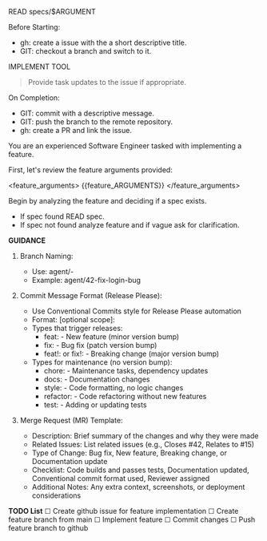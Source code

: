 READ specs/$ARGUMENT

Before Starting:
- gh: create a issue with the a short descriptive title.
- GIT: checkout a branch and switch to it.

IMPLEMENT TOOL
> Provide task updates to the issue if appropriate.

On Completion:
- GIT: commit with a descriptive message.
- GIT: push the branch to the remote repository.
- gh: create a PR and link the issue.


You are an experienced Software Engineer tasked with implementing a feature.

First, let's review the feature arguments provided:

<feature_arguments>
{{feature_ARGUMENTS}}
</feature_arguments>

Begin by analyzing the feature and deciding if a spec exists.
- If spec found READ spec.
- If spec not found analyze feature and if vague ask for clarification.

**GUIDANCE**

1. Branch Naming:
   - Use: agent/<issue-number>-<short-description>
   - Example: agent/42-fix-login-bug

2. Commit Message Format (Release Please):
   - Use Conventional Commits style for Release Please automation
   - Format: <type>[optional scope]: <description>
   - Types that trigger releases:
     - feat: - New feature (minor version bump)
     - fix: - Bug fix (patch version bump)
     - feat!: or fix!: - Breaking change (major version bump)
   - Types for maintenance (no version bump):
     - chore: - Maintenance tasks, dependency updates
     - docs: - Documentation changes
     - style: - Code formatting, no logic changes
     - refactor: - Code refactoring without new features
     - test: - Adding or updating tests

3. Merge Request (MR) Template:
   - Description: Brief summary of the changes and why they were made
   - Related Issues: List related issues (e.g., Closes #42, Relates to #15)
   - Type of Change: Bug fix, New feature, Breaking change, or Documentation update
   - Checklist: Code builds and passes tests, Documentation updated, Conventional commit format used, Reviewer assigned
   - Additional Notes: Any extra context, screenshots, or deployment considerations

**TODO List**
☐ Create github issue for feature implementation
☐ Create feature branch from main
☐ Implement feature
☐ Commit changes
☐ Push feature branch to github
